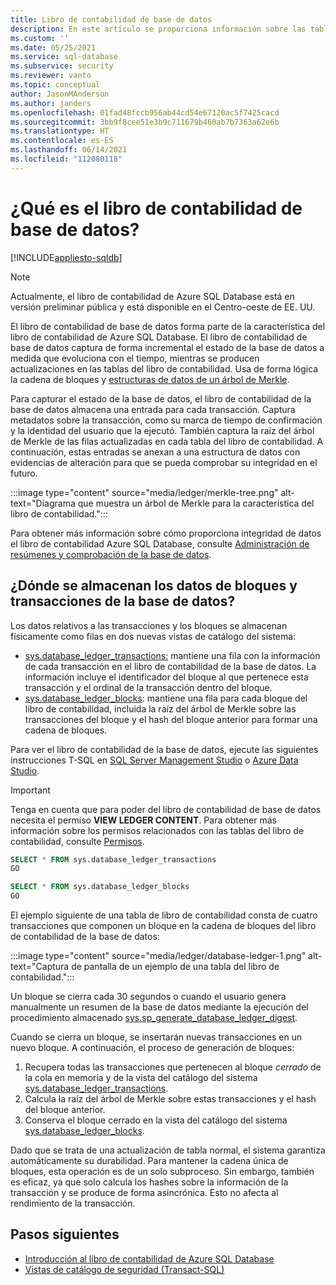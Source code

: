 ```yaml
---
title: Libro de contabilidad de base de datos
description: En este artículo se proporciona información sobre las tablas de la base de datos del libro de contabilidad y las vistas asociadas en Azure SQL Database.
ms.custom: ''
ms.date: 05/25/2021
ms.service: sql-database
ms.subservice: security
ms.reviewer: vanto
ms.topic: conceptual
author: JasonMAnderson
ms.author: janders
ms.openlocfilehash: 01fad48fccb956ab44cd54e67120ac5f7425cacd
ms.sourcegitcommit: 3bb9f8cee51e3b9c711679b460ab7b7363a62e6b
ms.translationtype: HT
ms.contentlocale: es-ES
ms.lasthandoff: 06/14/2021
ms.locfileid: "112080118"
---
```

# <a name="what-is-the-database-ledger"></a>¿Qué es el libro de contabilidad de base de datos?

[!INCLUDE[appliesto-sqldb](../includes/appliesto-sqldb.md)]

> [!NOTE]
> Actualmente, el libro de contabilidad de Azure SQL Database está en versión preliminar pública y está disponible en el Centro-oeste de EE. UU.

El libro de contabilidad de base de datos forma parte de la característica del libro de contabilidad de Azure SQL Database. El libro de contabilidad de base de datos captura de forma incremental el estado de la base de datos a medida que evoluciona con el tiempo, mientras se producen actualizaciones en las tablas del libro de contabilidad. Usa de forma lógica la cadena de bloques y [estructuras de datos de un árbol de Merkle](/archive/msdn-magazine/2018/march/blockchain-blockchain-fundamentals). 

Para capturar el estado de la base de datos, el libro de contabilidad de la base de datos almacena una entrada para cada transacción. Captura metadatos sobre la transacción, como su marca de tiempo de confirmación y la identidad del usuario que la ejecutó. También captura la raíz del árbol de Merkle de las filas actualizadas en cada tabla del libro de contabilidad. A continuación, estas entradas se anexan a una estructura de datos con evidencias de alteración para que se pueda comprobar su integridad en el futuro.

:::image type="content" source="media/ledger/merkle-tree.png" alt-text="Diagrama que muestra un árbol de Merkle para la característica del libro de contabilidad.":::

Para obtener más información sobre cómo proporciona integridad de datos el libro de contabilidad Azure SQL Database, consulte [Administración de resúmenes y comprobación de la base de datos](ledger-digest-management-and-database-verification.md).

## <a name="where-are-database-transaction-and-block-data-stored"></a>¿Dónde se almacenan los datos de bloques y transacciones de la base de datos?

Los datos relativos a las transacciones y los bloques se almacenan físicamente como filas en dos nuevas vistas de catálogo del sistema:

- [sys.database_ledger_transactions:](/sql/relational-databases/system-catalog-views/sys-database-ledger-transactions-transact-sql) mantiene una fila con la información de cada transacción en el libro de contabilidad de la base de datos. La información incluye el identificador del bloque al que pertenece esta transacción y el ordinal de la transacción dentro del bloque. 
- [sys.database_ledger_blocks](/sql/relational-databases/system-catalog-views/sys-database-ledger-blocks-transact-sql): mantiene una fila para cada bloque del libro de contabilidad, incluida la raíz del árbol de Merkle sobre las transacciones del bloque y el hash del bloque anterior para formar una cadena de bloques.

Para ver el libro de contabilidad de la base de datos, ejecute las siguientes instrucciones T-SQL en [SQL Server Management Studio](/sql/ssms/download-sql-server-management-studio-ssms) o [Azure Data Studio](/sql/azure-data-studio/download-azure-data-studio).

> [!IMPORTANT]
> Tenga en cuenta que para poder del libro de contabilidad de base de datos necesita el permiso **VIEW LEDGER CONTENT**. Para obtener más información sobre los permisos relacionados con las tablas del libro de contabilidad, consulte [Permisos](/sql/relational-databases/security/permissions-database-engine#asdbpermissions). 

```sql
SELECT * FROM sys.database_ledger_transactions
GO

SELECT * FROM sys.database_ledger_blocks
GO
```

El ejemplo siguiente de una tabla de libro de contabilidad consta de cuatro transacciones que componen un bloque en la cadena de bloques del libro de contabilidad de la base de datos:

:::image type="content" source="media/ledger/database-ledger-1.png" alt-text="Captura de pantalla de un ejemplo de una tabla del libro de contabilidad.":::

Un bloque se cierra cada 30 segundos o cuando el usuario genera manualmente un resumen de la base de datos mediante la ejecución del procedimiento almacenado [sys.sp_generate_database_ledger_digest](/sql/relational-databases/system-stored-procedures/sys-sp-generate-database-ledger-digest-transact-sql). 

Cuando se cierra un bloque, se insertarán nuevas transacciones en un nuevo bloque. A continuación, el proceso de generación de bloques:

1. Recupera todas las transacciones que pertenecen al bloque *cerrado* de la cola en memoria y de la vista del catálogo del sistema [sys.database_ledger_transactions](/sql/relational-databases/system-catalog-views/sys-database-ledger-transactions-transact-sql).
1. Calcula la raíz del árbol de Merkle sobre estas transacciones y el hash del bloque anterior.
1. Conserva el bloque cerrado en la vista del catálogo del sistema [sys.database_ledger_blocks](/sql/relational-databases/system-catalog-views/sys-database-ledger-blocks-transact-sql). 

Dado que se trata de una actualización de tabla normal, el sistema garantiza automáticamente su durabilidad. Para mantener la cadena única de bloques, esta operación es de un solo subproceso. Sin embargo, también es eficaz, ya que solo calcula los hashes sobre la información de la transacción y se produce de forma asincrónica. Esto no afecta al rendimiento de la transacción.   

## <a name="next-steps"></a>Pasos siguientes

- [Introducción al libro de contabilidad de Azure SQL Database](ledger-overview.md) 
- [Vistas de catálogo de seguridad (Transact-SQL)](/sql/relational-databases/system-catalog-views/security-catalog-views-transact-sql)
